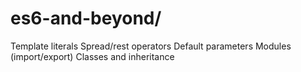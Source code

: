 # es6-and-beyond/

Template literals
Spread/rest operators
Default parameters
Modules (import/export)
Classes and inheritance